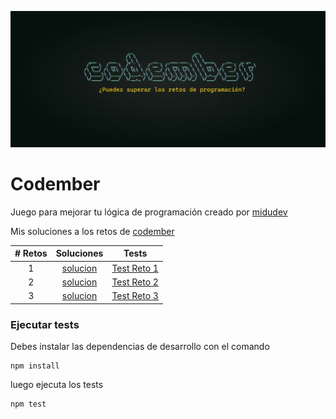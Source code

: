 ![Codember](./images/codember.webp)

# Codember

Juego para mejorar tu lógica de programación creado por [midudev](https://github.com/midudev)

Mis soluciones a los retos de [codember](https://codember.dev/)

| # Retos | Soluciones                       | Tests                                    |
| :-----: | :------------------------------: | :--------------------------------------: |
| 1       | [solucion](./reto1/challenge.js) | [Test Reto 1](./reto1/challenge.test.js) |
| 2       | [solucion](./reto2/challenge.js) | [Test Reto 2](./reto2/challenge.test.js) |
| 3       | [solucion](./reto3/challenge.js) | [Test Reto 3](./reto3/challenge.test.js) |

### Ejecutar tests
Debes instalar las dependencias de desarrollo con el comando

```
npm install
```

luego ejecuta los tests

```
npm test
```
